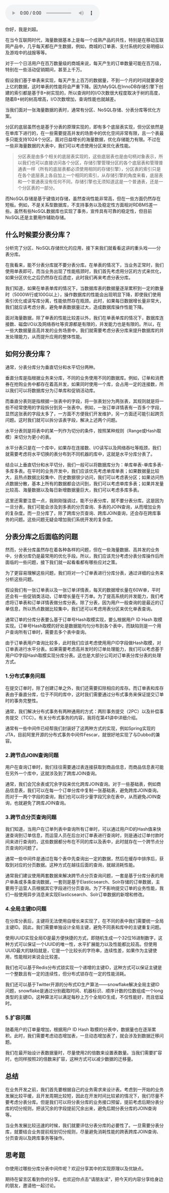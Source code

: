<audio title="37 _ 什么时候需要分表分库？" src="https://static001.geekbang.org/resource/audio/c1/f2/c1c21fa536d818c6450385b661d830f2.mp3" controls="controls"></audio> 
<p>你好，我是刘超。</p><p>在当今互联网时代，海量数据基本上是每一个成熟产品的共性，特别是在移动互联网产品中，几乎每天都在产生数据，例如，商城的订单表、支付系统的交易明细以及游戏中的战报等等。</p><p>对于一个日活用户在百万数量级的商城来说，每天产生的订单数量可能在百万级，特别在一些活动促销期间，甚至上千万。</p><p>假设我们基于单表来实现，每天产生上百万的数据量，不到一个月的时间就要承受上亿的数据，这时单表的性能将会严重下降。因为MySQL在InnoDB存储引擎下创建的索引都是基于B+树实现的，所以查询时的I/O次数很大程度取决于树的高度，随着B+树的树高增高，I/O次数增加，查询性能也就越差。</p><p>当我们面对一张海量数据的表时，通常有分区、NoSQL存储、分表分库等优化方案。</p><p>分区的底层虽然也是基于分表的原理实现的，即有多个底层表实现，但分区依然是在单库下进行的，在一些需要提高并发的场景中的优化空间非常有限，且一个表最多只能支持1024个分区。面对日益增长的海量数据，优化存储能力有限。不过<span class="orange">在一些非海量数据的大表中，我们可以考虑使用分区来优化表性能。</span></p><blockquote>
<p>分区表是由多个相关的底层表实现的，这些底层表也是由句柄对象表示，所以我们也可以直接访问各个分区，存储引擎管理分区的各个底层表和管理普通表一样（所有的底层表都必须使用相同的存储引擎），分区表的索引只是在各个底层表上各自加上一个相同的索引，从存储引擎的角度来看，底层表和一个普通表没有任何不同，存储引擎也无须知道这是一个普通表，还是一个分区表的一部分。</p>
</blockquote><!-- [[[read_end]]] --><p>而NoSQL存储是基于键值对存储，虽然查询性能非常高，但在一些方面仍然存在短板。例如，不是关系型数据库，不支持事务以及稳定性方面相对RDBMS差一些。虽然有些NoSQL数据库也实现了事务，宣传具有可靠的稳定性，但<span class="orange">目前NoSQL还是主要用作辅助存储</span>。</p><h2>什么时候要分表分库？</h2><p>分析完了分区、NoSQL存储优化的应用，接下来我们就看看这讲的重头戏——分表分库。</p><p><span class="orange">在我看来，能不分表分库就不要分表分库。</span>在单表的情况下，当业务正常时，我们使用单表即可，而当业务出现了性能瓶颈时，我们首先考虑用分区的方式来优化，如果分区优化之后仍然存在后遗症，此时我们再来考虑分表分库。</p><p>我们知道，如果在单表单库的情况下，当数据库表的数据量逐渐累积到一定的数量时（5000W行或100G以上），操作数据库的性能会出现明显下降，即使我们使用索引优化或读写库分离，性能依然存在瓶颈。此时，如果每日数据增长量非常大，我们就应该考虑分表，避免单表数据量过大，造成数据库操作性能下降。</p><p>面对海量数据，除了单表的性能比较差以外，我们在单表单库的情况下，数据库连接数、磁盘I/O以及网络吞吐等资源都是有限的，并发能力也是有限的。所以，在一些大数据量且高并发的业务场景中，我们就需要考虑分表分库来提升数据库的并发处理能力，从而提升应用的整体性能。</p><h2>如何分表分库？</h2><p>通常，分表分库分为垂直切分和水平切分两种。</p><p>垂直分库是指根据业务来分库，不同的业务使用不同的数据库。例如，订单和消费券在抢购业务中都存在着高并发，如果同时使用一个库，会占用一定的连接数，所以我们可以将数据库分为订单库和促销活动库。</p><p>而垂直分表则是指根据一张表中的字段，将一张表划分为两张表，其规则就是将一些不经常使用的字段拆分到另一张表中。例如，一张订单详情表有一百多个字段，显然这张表的字段太多了，一方面不方便我们开发维护，另一方面还可能引起跨页问题。这时我们就可以拆分该表字段，解决上述两个问题。</p><p>水平分表则是将表中的某一列作为切分的条件，按照某种规则（Range或Hash取模）来切分为更小的表。</p><p>水平分表只是在一个库中，如果存在连接数、I/O读写以及网络吞吐等瓶颈，我们就需要考虑将水平切换的表分布到不同机器的库中，这就是水平分库分表了。</p><p>结合以上垂直切分和水平切分，<span class="orange">我们一般可以将数据库分为：单库单表-单库多表-多库多表。</span>在平时的业务开发中，我们应该优先考虑单库单表；如果数据量比较大，且热点数据比较集中、历史数据很少访问，我们可以考虑表分区；如果访问热点数据分散，基本上所有的数据都会访问到，我们可以考虑单库多表；如果并发量比较高、海量数据以及每日新增数据量巨大，我们可以考虑多库多表。</p><p>这里还需要注意一点，我刚刚强调过，能不分表分库，就不要分表分库。这是因为一旦分表，我们可能会涉及到多表的分页查询、多表的JOIN查询，从而增加业务的复杂度。而一旦分库了，除了跨库分页查询、跨库JOIN查询，还会存在跨库事务的问题。这些问题无疑会增加我们系统开发的复杂度。</p><h2>分表分库之后面临的问题</h2><p>然而，分表分库虽然存在着各种各样的问题，但在一些海量数据、高并发的业务中，分表分库仍是最常用的优化手段。所以，我们应该充分考虑分表分库操作后所面临的一些问题，接下我们就一起看看都有哪些应对之策。</p><p>为了更容易理解这些问题，我们将对一个订单表进行分库分表，通过详细的业务来分析这些问题。</p><p>假设我们有一张订单表以及一张订单详情表，每天的数据增长量在60W单，平时还会有一些促销类活动，订单增长量在千万单。为了提高系统的并发能力，我们考虑将订单表和订单详情表做分库分表。除了分表，因为用户一般查询的是最近的订单信息，所以热点数据比较集中，我们还可以考虑用表分区来优化单表查询。</p><p>通常订单的分库分表要么基于订单号Hash取模实现，要么根据用户  ID  Hash  取模实现。订单号Hash取模的好处是数据能均匀分布到各个表中，而缺陷则是一个用户查询所有订单时，需要去多个表中查询。</p><p>由于订单表用户查询比较多，此时我们应该考虑使用用户ID字段做Hash取模，对订单表进行水平分表。如果需要考虑高并发时的订单处理能力，我们可以考虑基于用户ID字段Hash取模实现分库分表。这也是大部分公司对订单表分库分表的处理方式。</p><h3>1.分布式事务问题</h3><p>在提交订单时，除了创建订单之外，我们还需要扣除相应的库存。而订单表和库存表由于垂直分库，位于不同的库中，这时我们需要通过分布式事务来保证提交订单时的事务完整性。</p><p>通常，我们解决分布式事务有两种通用的方式：两阶事务提交（2PC）以及补偿事务提交（TCC）。有关分布式事务的内容，我将在第41讲中详细介绍。</p><p>通常有一些中间件已经帮我们封装好了这两种方式的实现，例如Spring实现的JTA，目前阿里开源的分布式事务中间件Fescar，就很好地实现了与Dubbo的兼容。</p><h3>2.跨节点JOIN查询问题</h3><p>用户在查询订单时，我们往往需要通过表连接获取到商品信息，而商品信息表可能在另外一个库中，这就涉及到了跨库JOIN查询。</p><p>通常，我们会冗余表或冗余字段来优化跨库JOIN查询。对于一些基础表，例如商品信息表，我们可以在每一个订单分库中复制一张基础表，避免跨库JOIN查询。而对于一两个字段的查询，我们也可以将少量字段冗余在表中，从而避免JOIN查询，也就避免了跨库JOIN查询。</p><h3>3.跨节点分页查询问题</h3><p>我们知道，当用户在订单列表中查询所有订单时，可以通过用户ID的Hash值来快速查询到订单信息，而运营人员在后台对订单表进行查询时，则是通过订单付款时间来进行查询的，这些数据都分布在不同的库以及表中，此时就存在一个跨节点分页查询的问题了。</p><p>通常一些中间件是通过在每个表中先查询出一定的数据，然后在缓存中排序后，获取到对应的分页数据。这种方式在越往后面的查询，就越消耗性能。</p><p>通常我们建议使用两套数据来解决跨节点分页查询问题，一套是基于分库分表的用户单条或多条查询数据，一套则是基于Elasticsearch、Solr存储的订单数据，主要用于运营人员根据其它字段进行分页查询。为了不影响提交订单的业务性能，我们一般使用异步消息来实现Elasticsearch、Solr订单数据的新增和修改。</p><h3>4.全局主键ID问题</h3><p>在分库分表后，主键将无法使用自增长来实现了，在不同的表中我们需要统一全局主键ID。因此，我们需要单独设计全局主键，避免不同表和库中的主键重复问题。</p><p>使用UUID实现全局ID是最方便快捷的方式，即随机生成一个32位16进制数字，这种方式可以保证一个UUID的唯一性，水平扩展能力以及性能都比较高。但使用UUID最大的缺陷就是，它是一个比较长的字符串，连续性差，如果作为主键使用，性能相对来说会比较差。</p><p>我们也可以基于Redis分布式锁实现一个递增的主键ID，这种方式可以保证主键是一个整数且有一定的连续性，但分布式锁存在一定的性能消耗。</p><p>我们还可以基于Twitter开源的分布式ID生产算法——snowflake解决全局主键ID问题，snowflake是通过分别截取时间、机器标识、顺序计数的位数组成一个long类型的主键ID。这种算法可以满足每秒上万个全局ID生成，不仅性能好，而且低延时。</p><h3>5.扩容问题</h3><p>随着用户的订单量增加，根据用户  ID Hash 取模的分表中，数据量也在逐渐累积。此时，我们需要考虑动态增加表，一旦动态增加表了，就会涉及到数据迁移问题。</p><p>我们在最开始设计表数据量时，尽量使用2的倍数来设置表数量。当我们需要扩容时，也同样按照2的倍数来扩容，这种方式可以减少数据的迁移量。</p><h2>总结</h2><p>在业务开发之前，我们首先要根据自己的业务需求来设计表。考虑到一开始的业务发展比较平缓，且开发周期比较短，因此在开发时间比较紧的情况下，我们尽量不要考虑分表分库。但是我们可以将分表分库的业务接口预留，提前考虑后期分表分库的切分规则，把该冗余的字段提前冗余出来，避免后期分表分库的JOIN查询等。</p><p><span class="orange">当业务发展比较迅速的时候，我们就要评估分表分库的必要性了。</span>一旦需要分表分库，就要结合业务提前规划切分规则，尽量避免消耗性能的跨表跨库JOIN查询、分页查询以及跨库事务等操作。</p><h2>思考题</h2><p>你使用过哪些分库分表中间件呢？欢迎分享其中的实现原理以及优缺点。</p><p>期待在留言区看到你的分享。也欢迎你点击“请朋友读”，把今天的内容分享给身边的朋友，邀请他一起讨论。</p><p></p>